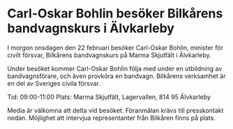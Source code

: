 # Carl-Oskar Bohlin besöker Bilkårens bandvagnskurs i Älvkarleby

I morgon onsdagen den 22 februari besöker Carl-Oskar Bohlin, minister för civilt försvar, Bilkårens bandvagnskurs på Marma Skjutfält i Älvkarleby.

Under besöket kommer Carl-Oskar Bohlin följa med under en utbildning av bandvagnsförare, och även provköra en bandvagn. Bilkårens verksamhet är en del av Sveriges civila försvar.

Tid: 09:00-11:00
Plats: Marma Skjutfält, Lagervallen, 814 95 Älvkarleby

Media är välkomna att delta vid besöket. Föranmälan krävs till presskontakt nedan. Möjlighet att intervjua representanter från Bilkåren finns på plats.
